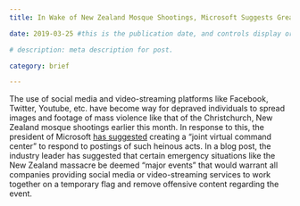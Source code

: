 ```yaml
---
title: In Wake of New Zealand Mosque Shootings, Microsoft Suggests Greater Industry Cooperation on Content Removal

date: 2019-03-25 #this is the publication date, and controls display order.

# description: meta description for post.

category: brief

---
```


The use of social media and video-streaming platforms like Facebook, Twitter, Youtube, etc. have become way for depraved individuals to spread images and footage of mass violence like that of the Christchurch, New Zealand mosque shootings earlier this month. In response to this, the president of Microsoft [has suggested][link] creating a “joint virtual command center” to respond to postings of such heinous acts. In a blog post, the industry leader has suggested that certain emergency situations like the New Zealand massacre be deemed “major events” that would warrant all companies providing social media or video-streaming services to work together on a temporary flag and remove offensive content regarding the event. 

[link]: https://www.theverge.com/2019/3/25/18280914/microsoft-moderation-new-zealand-shooting-social-media
